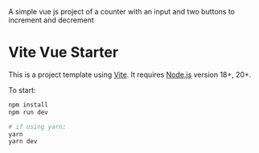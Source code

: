 A simple vue js project of a counter with an input and two buttons to increment and decrement 

# Vite Vue Starter

This is a project template using [Vite](https://vitejs.dev/). It requires [Node.js](https://nodejs.org) version 18+, 20+.

To start:

```sh
npm install
npm run dev

# if using yarn:
yarn
yarn dev
```
